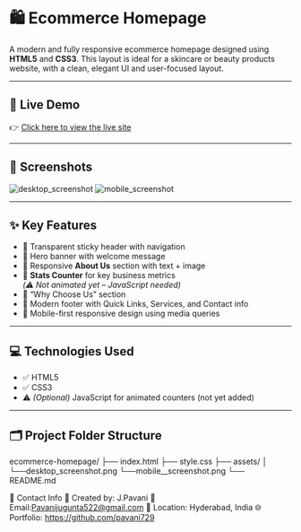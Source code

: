 # 🛍️ Ecommerce Homepage

A modern and fully responsive ecommerce homepage designed using **HTML5** and **CSS3**. This layout is ideal for a skincare or beauty products website, with a clean, elegant UI and user-focused layout.

---

## 🔗 Live Demo

👉 [Click here to view the live site](https://ecommerce-homepage-design.netlify.app/)

---

## 📸 Screenshots
![desktop_screenshot](https://github.com/user-attachments/assets/7c685dc4-3701-4a5e-9c47-5478c0fe4b2f)
![mobile_screenshot](https://github.com/user-attachments/assets/9dba99f9-dbea-4e54-82a3-56dcddbcf3e2)

---

## ✨ Key Features

- 🔹 Transparent sticky header with navigation
- 🔹 Hero banner with welcome message
- 🔹 Responsive **About Us** section with text + image
- 🔹 **Stats Counter** for key business metrics  
  *(⚠️ Not animated yet – JavaScript needed)*
- 🔹 “Why Choose Us” section
- 🔹 Modern footer with Quick Links, Services, and Contact info
- 🔹 Mobile-first responsive design using media queries

---

## 💻 Technologies Used

- ✅ HTML5
- ✅ CSS3
- ⚠️ *(Optional)* JavaScript for animated counters (not yet added)

---

## 🗂️ Project Folder Structure
ecommerce-homepage/
├── index.html
├── style.css
├── assets/
│ └──desktop_screenshot.png
  └──mobile__screenshot.png
└── README.md


📩 Contact Info
👤 Created by: J.Pavani
📧 Email:Pavanijugunta522@gmail.com
📍 Location: Hyderabad, India
🌐 Portfolio: https://github.com/pavani729

